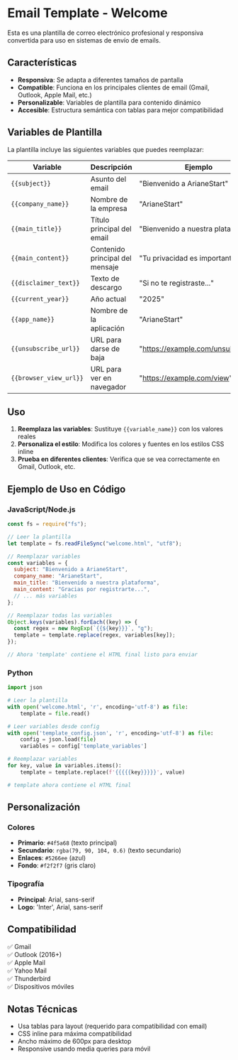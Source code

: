 # Email Template - Welcome

Esta es una plantilla de correo electrónico profesional y responsiva convertida para uso en sistemas de envío de emails.

## Características

- **Responsiva**: Se adapta a diferentes tamaños de pantalla
- **Compatible**: Funciona en los principales clientes de email (Gmail, Outlook, Apple Mail, etc.)
- **Personalizable**: Variables de plantilla para contenido dinámico
- **Accesible**: Estructura semántica con tablas para mejor compatibilidad

## Variables de Plantilla

La plantilla incluye las siguientes variables que puedes reemplazar:

| Variable               | Descripción                     | Ejemplo                           |
| ---------------------- | ------------------------------- | --------------------------------- |
| `{{subject}}`          | Asunto del email                | "Bienvenido a ArianeStart"        |
| `{{company_name}}`     | Nombre de la empresa            | "ArianeStart"                     |
| `{{main_title}}`       | Título principal del email      | "Bienvenido a nuestra plataforma" |
| `{{main_content}}`     | Contenido principal del mensaje | "Tu privacidad es importante..."  |
| `{{disclaimer_text}}`  | Texto de descargo               | "Si no te registraste..."         |
| `{{current_year}}`     | Año actual                      | "2025"                            |
| `{{app_name}}`         | Nombre de la aplicación         | "ArianeStart"                     |
| `{{unsubscribe_url}}`  | URL para darse de baja          | "https://example.com/unsubscribe" |
| `{{browser_view_url}}` | URL para ver en navegador       | "https://example.com/view"        |

## Uso

1. **Reemplaza las variables**: Sustituye `{{variable_name}}` con los valores reales
2. **Personaliza el estilo**: Modifica los colores y fuentes en los estilos CSS inline
3. **Prueba en diferentes clientes**: Verifica que se vea correctamente en Gmail, Outlook, etc.

## Ejemplo de Uso en Código

### JavaScript/Node.js

```javascript
const fs = require("fs");

// Leer la plantilla
let template = fs.readFileSync("welcome.html", "utf8");

// Reemplazar variables
const variables = {
  subject: "Bienvenido a ArianeStart",
  company_name: "ArianeStart",
  main_title: "Bienvenido a nuestra plataforma",
  main_content: "Gracias por registrarte...",
  // ... más variables
};

// Reemplazar todas las variables
Object.keys(variables).forEach((key) => {
  const regex = new RegExp(`{{${key}}}`, "g");
  template = template.replace(regex, variables[key]);
});

// Ahora 'template' contiene el HTML final listo para enviar
```

### Python

```python
import json

# Leer la plantilla
with open('welcome.html', 'r', encoding='utf-8') as file:
    template = file.read()

# Leer variables desde config
with open('template_config.json', 'r', encoding='utf-8') as file:
    config = json.load(file)
    variables = config['template_variables']

# Reemplazar variables
for key, value in variables.items():
    template = template.replace(f'{{{{{key}}}}}', value)

# template ahora contiene el HTML final
```

## Personalización

### Colores

- **Primario**: `#4f5a68` (texto principal)
- **Secundario**: `rgba(79, 90, 104, 0.6)` (texto secundario)
- **Enlaces**: `#5266ee` (azul)
- **Fondo**: `#f2f2f7` (gris claro)

### Tipografía

- **Principal**: Arial, sans-serif
- **Logo**: 'Inter', Arial, sans-serif

## Compatibilidad

✅ Gmail  
✅ Outlook (2016+)  
✅ Apple Mail  
✅ Yahoo Mail  
✅ Thunderbird  
✅ Dispositivos móviles

## Notas Técnicas

- Usa tablas para layout (requerido para compatibilidad con email)
- CSS inline para máxima compatibilidad
- Ancho máximo de 600px para desktop
- Responsive usando media queries para móvil
